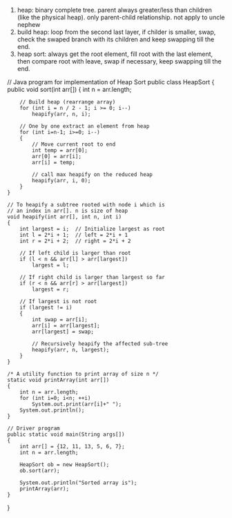1. heap: binary complete tree. parent always greater/less than children (like the physical heap). only parent-child relationship. not apply to uncle nephew
2. build heap: loop from the second last layer, if childer is smaller, swap, check the swaped branch with its children and keep swapping till the end.
3. heap sort: always get the root element, fill root with the last element, then compare root with leave, swap if necessary, keep swapping till the end.

// Java program for implementation of Heap Sort
public class HeapSort
{
    public void sort(int arr[])
    {
        int n = arr.length;
 
        // Build heap (rearrange array)
        for (int i = n / 2 - 1; i >= 0; i--)
            heapify(arr, n, i);
 
        // One by one extract an element from heap
        for (int i=n-1; i>=0; i--)
        {
            // Move current root to end
            int temp = arr[0];
            arr[0] = arr[i];
            arr[i] = temp;
 
            // call max heapify on the reduced heap
            heapify(arr, i, 0);
        }
    }
 
    // To heapify a subtree rooted with node i which is
    // an index in arr[]. n is size of heap
    void heapify(int arr[], int n, int i)
    {
        int largest = i;  // Initialize largest as root
        int l = 2*i + 1;  // left = 2*i + 1
        int r = 2*i + 2;  // right = 2*i + 2
 
        // If left child is larger than root
        if (l < n && arr[l] > arr[largest])
            largest = l;
 
        // If right child is larger than largest so far
        if (r < n && arr[r] > arr[largest])
            largest = r;
 
        // If largest is not root
        if (largest != i)
        {
            int swap = arr[i];
            arr[i] = arr[largest];
            arr[largest] = swap;
 
            // Recursively heapify the affected sub-tree
            heapify(arr, n, largest);
        }
    }
 
    /* A utility function to print array of size n */
    static void printArray(int arr[])
    {
        int n = arr.length;
        for (int i=0; i<n; ++i)
            System.out.print(arr[i]+" ");
        System.out.println();
    }
 
    // Driver program
    public static void main(String args[])
    {
        int arr[] = {12, 11, 13, 5, 6, 7};
        int n = arr.length;
 
        HeapSort ob = new HeapSort();
        ob.sort(arr);
 
        System.out.println("Sorted array is");
        printArray(arr);
    }
}